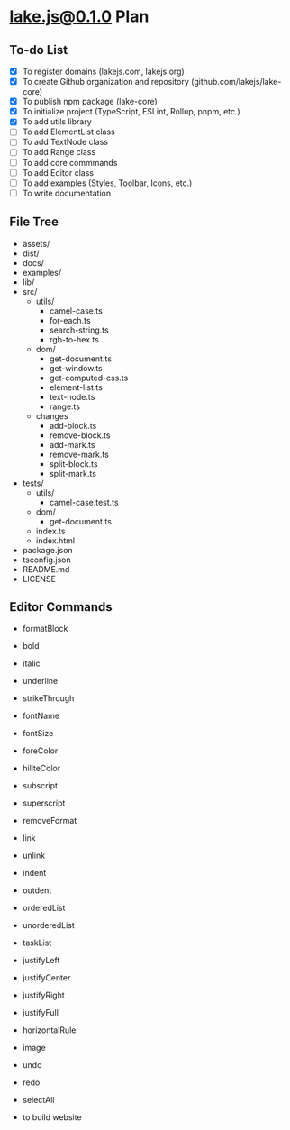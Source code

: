 # lake.js@0.1.0 Plan

## To-do List

* [X] To register domains (lakejs.com, lakejs.org)
* [X] To create Github organization and repository (github.com/lakejs/lake-core)
* [X] To publish npm package (lake-core)
* [X] To initialize project (TypeScript, ESLint, Rollup, pnpm, etc.)
* [X] To add utils library
* [ ] To add ElementList class
* [ ] To add TextNode class
* [ ] To add Range class
* [ ] To add core commmands
* [ ] To add Editor class
* [ ] To add examples (Styles, Toolbar, Icons, etc.)
* [ ] To write documentation

## File Tree

* assets/
* dist/
* docs/
* examples/
* lib/
* src/
  * utils/
    * camel-case.ts
    * for-each.ts
    * search-string.ts
    * rgb-to-hex.ts
  * dom/
    * get-document.ts
    * get-window.ts
    * get-computed-css.ts
    * element-list.ts
    * text-node.ts
    * range.ts
  * changes
    * add-block.ts
    * remove-block.ts
    * add-mark.ts
    * remove-mark.ts
    * split-block.ts
    * split-mark.ts
* tests/
  * utils/
    * camel-case.test.ts
  * dom/
    * get-document.ts
  * index.ts
  * index.html
* package.json
* tsconfig.json
* README.md
* LICENSE

## Editor Commands

* formatBlock
* bold
* italic
* underline
* strikeThrough
* fontName
* fontSize
* foreColor
* hiliteColor
* subscript
* superscript
* removeFormat
* link
* unlink
* indent
* outdent
* orderedList
* unorderedList
* taskList
* justifyLeft
* justifyCenter
* justifyRight
* justifyFull
* horizontalRule
* image
* undo
* redo
* selectAll

* to build website
